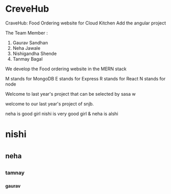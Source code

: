 # CreveHub
CraveHub: Food Ordering website for Cloud Kitchen
Add the angular project

The Team Member :
1. Gaurav Sandhan
2. Neha Jawale
3. Nishigandha Shende
4. Tanmay Bagal

We develop the Food ordering website in the MERN stack 

M stands for MongoDB
E stands for Express
R stands for React
N stands for node

Welcome to last year's project 
that can be selected by sasa 
w

welcome to our last year's project of snjb.

neha is good girl
nishi is very good girl & neha is alshi

<h1>nishi<h1>
<h2>neha<h2>
<h3>tamnay<h3>
<h4>gaurav<h4>